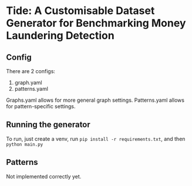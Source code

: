 # Tide: A Customisable Dataset Generator for Benchmarking Money Laundering Detection

## Config

There are 2 configs:
1. graph.yaml
2. patterns.yaml

Graphs.yaml allows for more general graph settings. Patterns.yaml allows for pattern-specific settings.

## Running the generator
To run, just create a venv, run `pip install -r requirements.txt`, and then `python main.py`

## Patterns

Not implemented correctly yet.